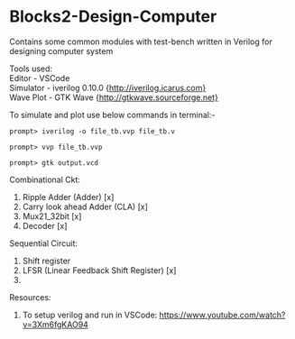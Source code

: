 # Blocks2-Design-Computer
Contains some common modules with test-bench written in Verilog for designing computer system 

Tools used:<br />
Editor - VSCode <br />
Simulator - iverilog 0.10.0 {http://iverilog.icarus.com} <br />
Wave Plot - GTK Wave {http://gtkwave.sourceforge.net}<br />


To simulate and plot use below commands in terminal:-
```
prompt> iverilog -o file_tb.vvp file_tb.v
```
```
prompt> vvp file_tb.vvp
```
```
prompt> gtk output.vcd
```

Combinational Ckt:
1. Ripple Adder (Adder) [x]
2. Carry look ahead Adder (CLA) [x]
3. Mux21_32bit [x]
4. Decoder [x]

Sequential Circuit:
1. Shift register 
2. LFSR (Linear Feedback Shift Register) [x]
3. 


Resources:
1. To setup verilog and run in VSCode: https://www.youtube.com/watch?v=3Xm6fgKAO94
